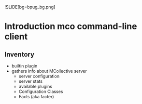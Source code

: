 !SLIDE[bg=bpug_bg.png]

# Introduction mco command-line client #

## Inventory ##

* builtin plugin
* gathers info about MCollective server
  * server configuration
  * server stats
  * available plugins
  * Configuration Classes
  * Facts (aka facter)

